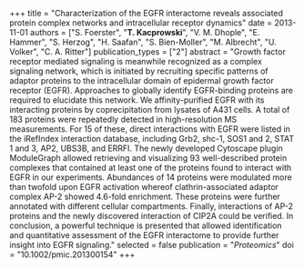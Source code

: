+++
title = "Characterization of the EGFR interactome reveals associated protein complex networks and intracellular receptor dynamics"
date = 2013-11-01
authors = ["S. Foerster", "**T. Kacprowski**", "V. M. Dhople", "E. Hammer", "S. Herzog", "H. Saafan", "S. Bien-Moller", "M. Albrecht", "U. Volker", "C. A. Ritter"]
publication_types = ["2"]
abstract = "Growth factor receptor mediated signaling is meanwhile recognized as a complex signaling network, which is initiated by recruiting specific patterns of adaptor proteins to the intracellular domain of epidermal growth factor receptor (EGFR). Approaches to globally identify EGFR-binding proteins are required to elucidate this network. We affinity-purified EGFR with its interacting proteins by coprecipitation from lysates of A431 cells. A total of 183 proteins were repeatedly detected in high-resolution MS measurements. For 15 of these, direct interactions with EGFR were listed in the iRefIndex interaction database, including Grb2, shc-1, SOS1 and 2, STAT 1 and 3, AP2, UBS3B, and ERRFI. The newly developed Cytoscape plugin ModuleGraph allowed retrieving and visualizing 93 well-described protein complexes that contained at least one of the proteins found to interact with EGFR in our experiments. Abundances of 14 proteins were modulated more than twofold upon EGFR activation whereof clathrin-associated adaptor complex AP-2 showed 4.6-fold enrichment. These proteins were further annotated with different cellular compartments. Finally, interactions of AP-2 proteins and the newly discovered interaction of CIP2A could be verified. In conclusion, a powerful technique is presented that allowed identification and quantitative assessment of the EGFR interactome to provide further insight into EGFR signaling."
selected = false
publication = "*Proteomics*"
doi = "10.1002/pmic.201300154"
+++

